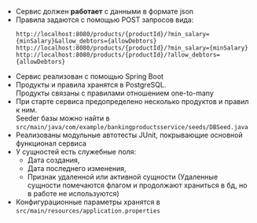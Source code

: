 * Сервис должен __работает__ с данными в формате json
* Правила задаются с помощью POST запросов вида:  
  ```
  http://localhost:8080/products/{productId}/?min_salary={minSalary}&allow_debtors={allowDebtors}
  http://localhost:8080/products/{productId}/?min_salary={minSalary}
  http://localhost:8080/products/{productId}/?allow_debtors={allowDebtors}
  ```
* Сервис реализован с помощью Spring Boot
* Продукты и правила хранятся в PostgreSQL.  
  Продукты связаны с правилами отношением one-to-many
* При старте сервиса предопределено несколько продуктов и правил к ним.  
  Seeder базы можно найти в `src/main/java/com/example/bankingproductsservice/seeds/DBSeed.java`
* Реализованы модульные автотесты JUnit, покрывающие основной функционал сервиса
* У сущностей есть служебные поля: 
  * Дата создания,
  * Дата последнего изменения, 
  * Признак удаленной или активной сущности (Удаленные сущности помечаются флагом и продолжают храниться в бд, но в работе не используются)
* Конфигурационные параметры хранятся в  
  `src/main/resources/application.properties`